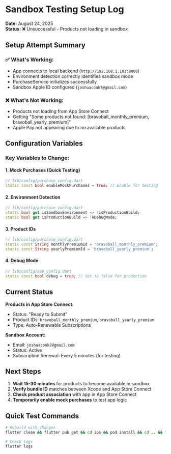 # Sandbox Testing Setup Log

**Date:** August 24, 2025  
**Status:** ❌ Unsuccessful - Products not loading in sandbox

## Setup Attempt Summary

### ✅ What's Working:
- App connects to local backend (`http://192.168.1.101:8000`)
- Environment detection correctly identifies sandbox mode
- PurchaseService initializes successfully
- Sandbox Apple ID configured (`joshuaconk7@gmail.com`)

### ❌ What's Not Working:
- Products not loading from App Store Connect
- Getting "Some products not found: [bravoball_monthly_premium, bravoball_yearly_premium]"
- Apple Pay not appearing due to no available products

## Configuration Variables

### Key Variables to Change:

#### 1. Mock Purchases (Quick Testing)
```dart
// lib/config/purchase_config.dart
static const bool enableMockPurchases = true; // Enable for testing
```

#### 2. Environment Detection
```dart
// lib/config/purchase_config.dart
static bool get isSandboxEnvironment => !isProductionBuild;
static bool get isProductionBuild => !kDebugMode;
```

#### 3. Product IDs
```dart
// lib/config/purchase_config.dart
static const String monthlyPremiumId = 'bravoball_monthly_premium';
static const String yearlyPremiumId = 'bravoball_yearly_premium';
```

#### 4. Debug Mode
```dart
// lib/config/app_config.dart
static const bool debug = true; // Set to false for production
```

## Current Status

**Products in App Store Connect:**
- Status: "Ready to Submit" 
- Product IDs: `bravoball_monthly_premium`, `bravoball_yearly_premium`
- Type: Auto-Renewable Subscriptions

**Sandbox Account:**
- Email: `joshuaconk7@gmail.com`
- Status: Active
- Subscription Renewal: Every 5 minutes (for testing)

## Next Steps

1. **Wait 15-30 minutes** for products to become available in sandbox
2. **Verify bundle ID** matches between Xcode and App Store Connect
3. **Check product association** with app in App Store Connect
4. **Temporarily enable mock purchases** to test app logic

## Quick Test Commands

```bash
# Rebuild with changes
flutter clean && flutter pub get && cd ios && pod install && cd .. && flutter install

# Check logs
flutter logs
```
